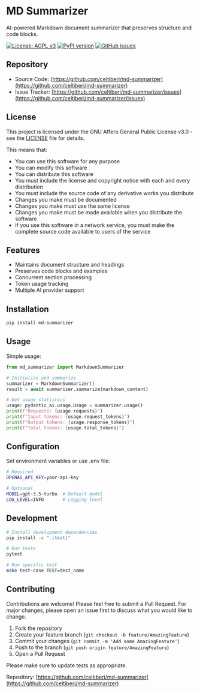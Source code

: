 # MD Summarizer

AI-powered Markdown document summarizer that preserves structure and code blocks.

[![License: AGPL v3](https://img.shields.io/badge/License-AGPL%20v3-blue.svg)](https://www.gnu.org/licenses/agpl-3.0)
[![PyPI version](https://badge.fury.io/py/md-summarizer.svg)](https://badge.fury.io/py/md-summarizer)
[![GitHub issues](https://img.shields.io/github/issues/celtiberi/md-summarizer)](https://github.com/celtiberi/md-summarizer/issues)

## Repository

- Source Code: [https://github.com/celtiberi/md-summarizer](https://github.com/celtiberi/md-summarizer)
- Issue Tracker: [https://github.com/celtiberi/md-summarizer/issues](https://github.com/celtiberi/md-summarizer/issues)

## License

This project is licensed under the GNU Affero General Public License v3.0 - see the [LICENSE](LICENSE) file for details.

This means that:
- You can use this software for any purpose
- You can modify this software
- You can distribute this software
- You must include the license and copyright notice with each and every distribution
- You must include the source code of any derivative works you distribute
- Changes you make must be documented
- Changes you make must use the same license
- Changes you make must be made available when you distribute the software
- If you use this software in a network service, you must make the complete source code available to users of the service

## Features

- Maintains document structure and headings
- Preserves code blocks and examples
- Concurrent section processing
- Token usage tracking
- Multiple AI provider support

## Installation

```bash
pip install md-summarizer
```

## Usage

Simple usage:
```python
from md_summarizer import MarkdownSummarizer

# Initialize and summarize
summarizer = MarkdownSummarizer()
result = await summarizer.summarize(markdown_content)

# Get usage statistics
usage: pydantic_ai.usage.Usage = summarizer.usage()
print(f"Requests: {usage.requests}")
print(f"Input tokens: {usage.request_tokens}")
print(f"Output tokens: {usage.response_tokens}")
print(f"Total tokens: {usage.total_tokens}")
```

## Configuration

Set environment variables or use .env file:
```bash
# Required
OPENAI_API_KEY=your-api-key

# Optional
MODEL=gpt-3.5-turbo  # Default model
LOG_LEVEL=INFO       # Logging level
```

## Development

```bash
# Install development dependencies
pip install -e ".[test]"

# Run tests
pytest

# Run specific test
make test-case TEST=test_name
```

## Contributing

Contributions are welcome! Please feel free to submit a Pull Request. For major changes, please open an issue first to discuss what you would like to change.

1. Fork the repository
2. Create your feature branch (`git checkout -b feature/AmazingFeature`)
3. Commit your changes (`git commit -m 'Add some AmazingFeature'`)
4. Push to the branch (`git push origin feature/AmazingFeature`)
5. Open a Pull Request

Please make sure to update tests as appropriate.

Repository: [https://github.com/celtiberi/md-summarizer](https://github.com/celtiberi/md-summarizer)

